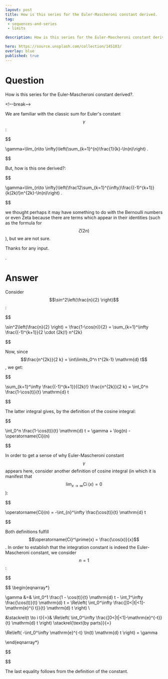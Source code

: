 ```yaml
---
layout: post
title: How is this series for the Euler-Mascheroni constant derived.
tag:
 - sequences-and-series
 - limits

description: How is this series for the Euler-Mascheroni constant derived.

hero: https://source.unsplash.com/collection/145103/
overlay: blue 
published: true
---
```


# Question 

How is this series for the Euler-Mascheroni constant derived?.

<!–-break-–>


We are familiar with the classic sum for Euler's constant $$\gamma$$:


$$

 \gamma=\lim_{n\to \infty}\left(\sum_{k=1}^{n}\frac{1}{k}-\ln(n)\right) .


$$


But, how is this one derived?:


$$

 \gamma=\lim_{n\to \infty}\left(\frac12\sum_{k=1}^{\infty}\frac{(-1)^{k+1}}{k(2k)!}n^{2k}-\ln(n)\right) .


$$


we thought perhaps it may have something to do with the Bernoulli numbers or even Zeta because there are terms which appear in their identities (such as the formula for $$\zeta(2n)$$), but we are  not sure.

Thanks for any input.
 
.


# Answer 


Consider $$\sin^2\left(\frac{n}{2} \right)$$:


$$


  \sin^2\left(\frac{n}{2} \right) = \frac{1-\cos(n)}{2} = \sum_{k=1}^\infty \frac{(-1)^{k+1}}{2 \cdot (2k)!} n^{2k}


$$


Now, since $$\frac{n^{2k}}{2 k} = \int\limits_0^n t^{2k-1} \mathrm{d} t$$, we get:


$$


   \sum_{k=1}^\infty \frac{(-1)^{k+1}}{(2k)!} \frac{n^{2k}}{2 k} = \int_0^n \frac{1-\cos(t)}{t} \mathrm{d} t


$$


The latter integral gives, by the definition of the cosine integral:


$$


 \int_0^n \frac{1-\cos(t)}{t} \mathrm{d} t = \gamma + \log(n) - \operatorname{Ci}(n)


$$


In order to get a sense of why Euler-Mascheroni constant $$\gamma$$ appears here, consider another definition of cosine integral (in which it is manifest that $$\lim_{x \to \infty} \operatorname{Ci}(x) = 0$$):


$$


   \operatorname{Ci}(n) = -\int_{n}^\infty \frac{\cos(t)}{t} \mathrm{d} t


$$


Both definitions fulfill $$\operatorname{Ci}^\prime(x) = \frac{\cos(x)}{x}$$. In order to establish that the integration constant is indeed the Euler-Mascheroni constant, we consider $$n=1$$:


$$

 


$$
\begin{eqnarray*}

   \gamma &=& \int_0^1 \frac{1 - \cos(t)}{t} \mathrm{d} t - \int_1^\infty \frac{\cos(t)}{t} \mathrm{d} t = \Re\left( \int_0^\infty \frac{[0<\|t\|<1]-\mathrm{e}^{i t}}{t} \mathrm{d} t \right) \\
   &\stackrel{t \to i t}{=}& \Re\left( \int_0^\infty \frac{[0<\|t\|<1]-\mathrm{e}^{-t}}{t} \mathrm{d} t \right) \stackrel{\text{by parts}}{=} 
  \Re\left( -\int_0^\infty \mathrm{e}^{-t} \ln(t) \mathrm{d} t \right) = \gamma

\end{eqnarray*}


$$


$$

 
The last equality follows from the definition of the constant.

